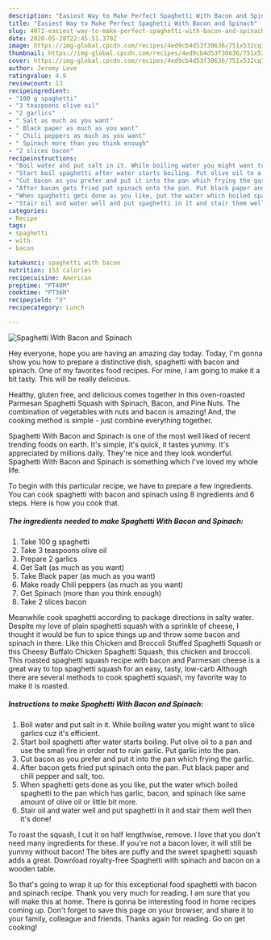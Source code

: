 ```yaml
---
description: "Easiest Way to Make Perfect Spaghetti With Bacon and Spinach"
title: "Easiest Way to Make Perfect Spaghetti With Bacon and Spinach"
slug: 4072-easiest-way-to-make-perfect-spaghetti-with-bacon-and-spinach
date: 2020-05-28T22:45:51.370Z
image: https://img-global.cpcdn.com/recipes/4ed9cb4d53f30636/751x532cq70/spaghetti-with-bacon-and-spinach-recipe-main-photo.jpg
thumbnail: https://img-global.cpcdn.com/recipes/4ed9cb4d53f30636/751x532cq70/spaghetti-with-bacon-and-spinach-recipe-main-photo.jpg
cover: https://img-global.cpcdn.com/recipes/4ed9cb4d53f30636/751x532cq70/spaghetti-with-bacon-and-spinach-recipe-main-photo.jpg
author: Jeremy Love
ratingvalue: 4.9
reviewcount: 13
recipeingredient:
- "100 g spaghetti"
- "3 teaspoons olive oil"
- "2 garlics"
- " Salt as much as you want"
- " Black paper as much as you want"
- " Chili peppers as much as you want"
- " Spinach more than you think enough"
- "2 slices bacon"
recipeinstructions:
- "Boil water and put salt in it. While boiling water you might want to slice garlics cuz it&#39;s efficient."
- "Start boil spaghetti after water starts boiling. Put olive oil to a pan and use the small fire in order not to ruin garlic. Put garlic into the pan."
- "Cut bacon as you prefer and put it into the pan which frying the garlic."
- "After bacon gets fried put spinach onto the pan. Put black paper and chili pepper and salt, too."
- "When spaghetti gets done as you like, put the water which boiled spaghetti to the pan which has garlic, bacon, and spinach like same amount of olive oil or little bit more."
- "Stair oil and water well and put spaghetti in it and stair them well then it&#39;s done!"
categories:
- Recipe
tags:
- spaghetti
- with
- bacon

katakunci: spaghetti with bacon 
nutrition: 153 calories
recipecuisine: American
preptime: "PT40M"
cooktime: "PT36M"
recipeyield: "3"
recipecategory: Lunch

---
```



![Spaghetti With Bacon and Spinach](https://img-global.cpcdn.com/recipes/4ed9cb4d53f30636/751x532cq70/spaghetti-with-bacon-and-spinach-recipe-main-photo.jpg)

Hey everyone, hope you are having an amazing day today. Today, I'm gonna show you how to prepare a distinctive dish, spaghetti with bacon and spinach. One of my favorites food recipes. For mine, I am going to make it a bit tasty. This will be really delicious.

Healthy, gluten free, and delicious comes together in this oven-roasted Parmesan Spaghetti Squash with Spinach, Bacon, and Pine Nuts. The combination of vegetables with nuts and bacon is amazing! And, the cooking method is simple - just combine everything together.

Spaghetti With Bacon and Spinach is one of the most well liked of recent trending foods on earth. It's simple, it's quick, it tastes yummy. It's appreciated by millions daily. They're nice and they look wonderful. Spaghetti With Bacon and Spinach is something which I've loved my whole life.


To begin with this particular recipe, we have to prepare a few ingredients. You can cook spaghetti with bacon and spinach using 8 ingredients and 6 steps. Here is how you cook that.

<!--inarticleads1-->

##### The ingredients needed to make Spaghetti With Bacon and Spinach:

1. Take 100 g spaghetti
1. Take 3 teaspoons olive oil
1. Prepare 2 garlics
1. Get  Salt (as much as you want)
1. Take  Black paper (as much as you want)
1. Make ready  Chili peppers (as much as you want)
1. Get  Spinach (more than you think enough)
1. Take 2 slices bacon


Meanwhile cook spaghetti according to package directions in salty water. Despite my love of plain spaghetti squash with a sprinkle of cheese, I thought it would be fun to spice things up and throw some bacon and spinach in there. Like this Chicken and Broccoli Stuffed Spaghetti Squash or this Cheesy Buffalo Chicken Spaghetti Squash, this chicken and broccoli. This roasted spaghetti squash recipe with bacon and Parmesan cheese is a great way to top spaghetti squash for an easy, tasty, low-carb Although there are several methods to cook spaghetti squash, my favorite way to make it is roasted. 

<!--inarticleads2-->

##### Instructions to make Spaghetti With Bacon and Spinach:

1. Boil water and put salt in it. While boiling water you might want to slice garlics cuz it&#39;s efficient.
1. Start boil spaghetti after water starts boiling. Put olive oil to a pan and use the small fire in order not to ruin garlic. Put garlic into the pan.
1. Cut bacon as you prefer and put it into the pan which frying the garlic.
1. After bacon gets fried put spinach onto the pan. Put black paper and chili pepper and salt, too.
1. When spaghetti gets done as you like, put the water which boiled spaghetti to the pan which has garlic, bacon, and spinach like same amount of olive oil or little bit more.
1. Stair oil and water well and put spaghetti in it and stair them well then it&#39;s done!


To roast the squash, I cut it on half lengthwise, remove. I love that you don&#39;t need many ingredients for these. If you&#39;re not a bacon lover, it will still be yummy without bacon! The bites are puffy and the sweet spaghetti squash adds a great. Download royalty-free Spaghetti with spinach and bacon on a wooden table. 

So that's going to wrap it up for this exceptional food spaghetti with bacon and spinach recipe. Thank you very much for reading. I am sure that you will make this at home. There is gonna be interesting food in home recipes coming up. Don't forget to save this page on your browser, and share it to your family, colleague and friends. Thanks again for reading. Go on get cooking!
